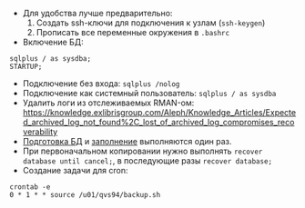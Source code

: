 - Для удобства лучше предварительно:
    1. Создать ssh-ключи для подключения к узлам (`ssh-keygen`)
    2. Прописать все переменные окружения в `.bashrc`
- Включение БД:
```
sqlplus / as sysdba;
STARTUP;
```
- Подключение без входа: `sqlplus /nolog`
- Подключение как системный пользователь: `sqlplus / as sysdba`
- Удалить логи из отслеживаемых RMAN-ом: https://knowledge.exlibrisgroup.com/Aleph/Knowledge_Articles/Expected_archived_log_not_found%2C_lost_of_archived_log_compromises_recoverability
- [Подготовка БД](prepare_db.sql) и [заполнение](filter.sql) выполняются один раз.
- При первоначальном копировании нужно выполнять `recover database until cancel;`, в последующие разы `recover database;`
- Создание задачи для cron:
```
crontab -e
0 * 1 * * source /u01/qvs94/backup.sh
```